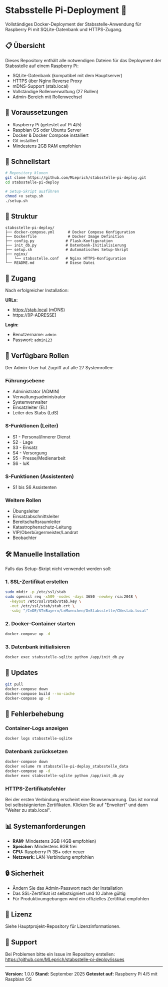 # Stabsstelle Pi-Deployment 🚀

Vollständiges Docker-Deployment der Stabsstelle-Anwendung für Raspberry Pi mit SQLite-Datenbank und HTTPS-Zugang.

## 📋 Übersicht

Dieses Repository enthält alle notwendigen Dateien für das Deployment der Stabsstelle auf einem Raspberry Pi:
- SQLite-Datenbank (kompatibel mit dem Hauptserver)
- HTTPS über Nginx Reverse Proxy
- mDNS-Support (stab.local)
- Vollständige Rollenverwaltung (27 Rollen)
- Admin-Bereich mit Rollenwechsel

## 🔧 Voraussetzungen

- Raspberry Pi (getestet auf Pi 4/5)
- Raspbian OS oder Ubuntu Server
- Docker & Docker Compose installiert
- Git installiert
- Mindestens 2GB RAM empfohlen

## 🚀 Schnellstart

```bash
# Repository klonen
git clone https://github.com/MLeprich/stabsstelle-pi-deploy.git
cd stabsstelle-pi-deploy

# Setup-Skript ausführen
chmod +x setup.sh
./setup.sh
```

## 📁 Struktur

```
stabsstelle-pi-deploy/
├── docker-compose.yml      # Docker Compose Konfiguration
├── Dockerfile              # Docker Image Definition
├── config.py              # Flask-Konfiguration
├── init_db.py             # Datenbank-Initialisierung
├── setup.sh               # Automatisches Setup-Skript
├── nginx/
│   └── stabsstelle.conf   # Nginx HTTPS-Konfiguration
└── README.md              # Diese Datei
```

## 🔑 Zugang

Nach erfolgreicher Installation:

**URLs:**
- https://stab.local (mDNS)
- https://[IP-ADRESSE]

**Login:**
- Benutzername: `admin`
- Passwort: `admin123`

## 👥 Verfügbare Rollen

Der Admin-User hat Zugriff auf alle 27 Systemrollen:

### Führungsebene
- Administrator (ADMIN)
- Verwaltungsadministrator
- Systemverwalter
- Einsatzleiter (EL)
- Leiter des Stabs (LdS)

### S-Funktionen (Leiter)
- S1 - Personal/Innerer Dienst
- S2 - Lage
- S3 - Einsatz
- S4 - Versorgung
- S5 - Presse/Medienarbeit
- S6 - IuK

### S-Funktionen (Assistenten)
- S1 bis S6 Assistenten

### Weitere Rollen
- Übungsleiter
- Einsatzabschnittsleiter
- Bereitschaftsraumleiter
- Katastrophenschutz-Leitung
- VIP/Oberbürgermeister/Landrat
- Beobachter

## 🛠️ Manuelle Installation

Falls das Setup-Skript nicht verwendet werden soll:

### 1. SSL-Zertifikat erstellen

```bash
sudo mkdir -p /etc/ssl/stab
sudo openssl req -x509 -nodes -days 3650 -newkey rsa:2048 \
  -keyout /etc/ssl/stab/stab.key \
  -out /etc/ssl/stab/stab.crt \
  -subj "/C=DE/ST=Bayern/L=Muenchen/O=Stabsstelle/CN=stab.local"
```

### 2. Docker-Container starten

```bash
docker-compose up -d
```

### 3. Datenbank initialisieren

```bash
docker exec stabsstelle-sqlite python /app/init_db.py
```

## 🔄 Updates

```bash
git pull
docker-compose down
docker-compose build --no-cache
docker-compose up -d
```

## 🐛 Fehlerbehebung

### Container-Logs anzeigen
```bash
docker logs stabsstelle-sqlite
```

### Datenbank zurücksetzen
```bash
docker-compose down
docker volume rm stabsstelle-pi-deploy_stabsstelle_data
docker-compose up -d
docker exec stabsstelle-sqlite python /app/init_db.py
```

### HTTPS-Zertifikatsfehler
Bei der ersten Verbindung erscheint eine Browserwarnung. Das ist normal bei selbstsignierten Zertifikaten. Klicken Sie auf "Erweitert" und dann "Weiter zu stab.local".

## 📊 Systemanforderungen

- **RAM:** Mindestens 2GB (4GB empfohlen)
- **Speicher:** Mindestens 8GB frei
- **CPU:** Raspberry Pi 3B+ oder neuer
- **Netzwerk:** LAN-Verbindung empfohlen

## 🔒 Sicherheit

- Ändern Sie das Admin-Passwort nach der Installation
- Das SSL-Zertifikat ist selbstsigniert und 10 Jahre gültig
- Für Produktivumgebungen wird ein offizielles Zertifikat empfohlen

## 📝 Lizenz

Siehe Hauptprojekt-Repository für Lizenzinformationen.

## 🤝 Support

Bei Problemen bitte ein Issue im Repository erstellen:
https://github.com/MLeprich/stabsstelle-pi-deploy/issues

---

**Version:** 1.0.0
**Stand:** September 2025
**Getestet auf:** Raspberry Pi 4/5 mit Raspbian OS